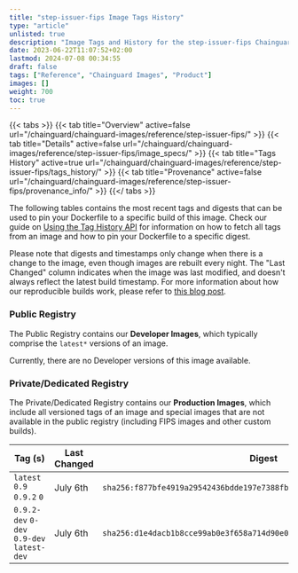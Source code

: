 ```yaml
---
title: "step-issuer-fips Image Tags History"
type: "article"
unlisted: true
description: "Image Tags and History for the step-issuer-fips Chainguard Image"
date: 2023-06-22T11:07:52+02:00
lastmod: 2024-07-08 00:34:55
draft: false
tags: ["Reference", "Chainguard Images", "Product"]
images: []
weight: 700
toc: true
---
```


{{< tabs >}}
{{< tab title="Overview" active=false url="/chainguard/chainguard-images/reference/step-issuer-fips/" >}}
{{< tab title="Details" active=false url="/chainguard/chainguard-images/reference/step-issuer-fips/image_specs/" >}}
{{< tab title="Tags History" active=true url="/chainguard/chainguard-images/reference/step-issuer-fips/tags_history/" >}}
{{< tab title="Provenance" active=false url="/chainguard/chainguard-images/reference/step-issuer-fips/provenance_info/" >}}
{{</ tabs >}}

The following tables contains the most recent tags and digests that can be used to pin your Dockerfile to a specific build of this image. Check our guide on [Using the Tag History API](/chainguard/chainguard-images/using-the-tag-history-api/) for information on how to fetch all tags from an image and how to pin your Dockerfile to a specific digest.

Please note that digests and timestamps only change when there is a change to the image, even though images are rebuilt every night. The "Last Changed" column indicates when the image was last modified, and doesn't always reflect the latest build timestamp. For more information about how our reproducible builds work, please refer to [this blog post](https://www.chainguard.dev/unchained/reproducing-chainguards-reproducible-image-builds).

### Public Registry
The Public Registry contains our **Developer Images**, which typically comprise the `latest*` versions of an image.

Currently, there are no Developer versions of this image available.

### Private/Dedicated Registry
The Private/Dedicated Registry contains our **Production Images**, which include all versioned tags of an image and special images that are not available in the public registry (including FIPS images and other custom builds).

| Tag (s)                                     | Last Changed | Digest                                                                    |
|---------------------------------------------|--------------|---------------------------------------------------------------------------|
|  `latest` `0.9` `0.9.2` `0`                 | July 6th     | `sha256:f877bfe4919a29542436bdde197e7388fbbd22d17bf6c7c1faea07bad27e78ae` |
|  `0.9.2-dev` `0-dev` `0.9-dev` `latest-dev` | July 6th     | `sha256:d1e4dacb1b8cce99ab0e3f658a714d90e041cbd9001f9084bfbe8cdb7ce2671d` |

